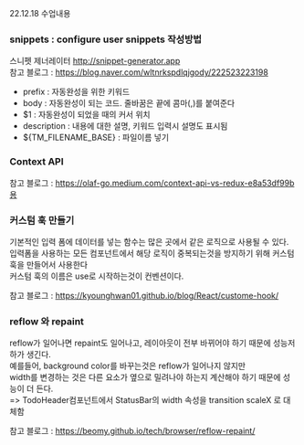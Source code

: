 22.12.18 수업내용

### snippets : configure user snippets 작성방법

스니펫 제너레이터 http://snippet-generator.app  
참고 블로그 : https://blog.naver.com/wltnrkspdlqjgody/222523223198

- prefix : 자동완성을 위한 키워드
- body : 자동완성이 되는 코드. 줄바꿈은 끝에 콤마(,)를 붙여준다
- $1 : 자동완성이 되었을 때의 커서 위치
- description : 내용에 대한 설명, 키워드 입력시 설명도 표시됨
- ${TM_FILENAME_BASE} : 파일이름 넣기

### Context API

참고 블로그 : https://olaf-go.medium.com/context-api-vs-redux-e8a53df99b용

### 커스텀 훅 만들기

기본적인 입력 폼에 데이터를 넣는 함수는 많은 곳에서 같은 로직으로 사용될 수 있다.  
입력폼을 사용하는 모든 컴포넌트에서 해당 로직이 중복되는것을 방지하기 위해 커스텀 훅을 만들어서 사용한다  
커스텀 훅의 이름은 use로 시작하는것이 컨벤션이다.

참고 블로그 : https://kyounghwan01.github.io/blog/React/custome-hook/

### reflow 와 repaint

reflow가 일어나면 repaint도 일어나고, 레이아웃이 전부 바뀌어야 하기 때문에 성능저하가 생긴다.  
예를들어, background color를 바꾸는것은 reflow가 일어나지 않지만  
width를 변경하는 것은 다른 요소가 옆으로 밀려나야 하는지 계산해야 하기 때문에 성능이 더 든다.  
=> TodoHeader컴포넌트에서 StatusBar의 width 속성을 transition scaleX 로 대체함

참고 블로그 : https://beomy.github.io/tech/browser/reflow-repaint/
